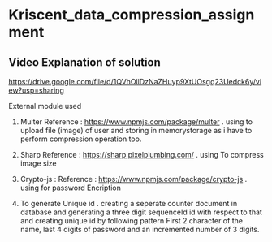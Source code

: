 # Kriscent_data_compression_assignment

## Video Explanation of solution 
  https://drive.google.com/file/d/1QVhOllDzNaZHuyp9XtUOsgq23Uedck6y/view?usp=sharing
  
  External module used
  1. Multer  Reference : https://www.npmjs.com/package/multer 
    . using to upload file (image) of user and storing in memorystorage as i have to perform compression operation too.
    
  2. Sharp  Reference : https://sharp.pixelplumbing.com/
     . using To compress image size
     
  3. Crypto-js : Reference : https://www.npmjs.com/package/crypto-js
    . using for password Encription

4. To generate Unique id 
    . creating a seperate counter document in database and generating a three digit sequenceId id with respect to that and 
      creating unique id by following pattern
        First 2 character of the name, last 4 digits of password and an incremented number of 3 digits. 
        
        
    
  
